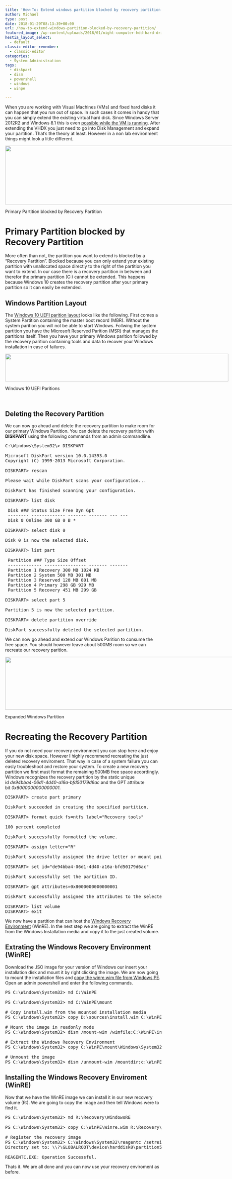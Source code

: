 ```yaml
---
title: 'How-To: Extend windows partition blocked by recovery partition'
author: Michael
type: post
date: 2018-01-29T08:13:39+00:00
url: /how-to-extend-windows-partition-blocked-by-recovery-partition/
featured_image: /wp-content/uploads/2018/01/night-computer-hdd-hard-drive.jpg
hestia_layout_select:
  - default
classic-editor-remember:
  - classic-editor
categories:
  - System Administration
tags:
  - diskpart
  - dism
  - powershell
  - windows
  - winpe

---
```

When you are working with Visual Machines (VMs) and fixed hard disks it can happen that you run out of space. In such cases it comes in handy that you can simply extend the existing virtual hard disk. Since Windows Server 2012R2 and Windows 8.1 this is even [possible while the VM is running][1]. After extending the VHDX you just need to go into Disk Management and expand your partition. That&#8217;s the theory at least. However in a non lab environment things might look a little different.

<div id="attachment_105" style="width: 1617px" class="wp-caption aligncenter">
  <img aria-describedby="caption-attachment-105" loading="lazy" src="https://i1.wp.com/michaelreichenbach.de/wp-content/uploads/2018/01/move_recovery_1.png?resize=750%2C189&#038;ssl=1" alt="" width="750" height="189" class="wp-image-105 size-full" srcset="https://i1.wp.com/michaelreichenbach.de/wp-content/uploads/2018/01/move_recovery_1.png?w=1607&ssl=1 1607w, https://i1.wp.com/michaelreichenbach.de/wp-content/uploads/2018/01/move_recovery_1.png?resize=300%2C76&ssl=1 300w, https://i1.wp.com/michaelreichenbach.de/wp-content/uploads/2018/01/move_recovery_1.png?resize=768%2C194&ssl=1 768w, https://i1.wp.com/michaelreichenbach.de/wp-content/uploads/2018/01/move_recovery_1.png?resize=1024%2C258&ssl=1 1024w, https://i1.wp.com/michaelreichenbach.de/wp-content/uploads/2018/01/move_recovery_1.png?w=1500&ssl=1 1500w" sizes="(max-width: 750px) 100vw, 750px" data-recalc-dims="1" /></p> 
  
  <p id="caption-attachment-105" class="wp-caption-text">
    Primary Partition blocked by Recovery Partition
  </p>
</div>

# Primary Partition blocked by Recovery Partition

More often than not, the partition you want to extend is blocked by a &#8220;Recovery Partition&#8221;. Blocked because you can only extend your existing partition with unallocated space directly to the right of the partition you want to extend. In our case there is a recovery partition in between and therefor the primary partition (C:) cannot be extended. This happens because Windows 10 creates the recovery partition after your primary partition so it can easily be extended.

## Windows Partition Layout

The [Windows 10 UEFI parition layout][2] looks like the following. First comes a System Partition containing the master boot record (MBR). Without the system parition you will not be able to start Windows. Follwing the system partition you have the Microsoft Reserved Parition (MSR) that manages the partitions itself. Then you have your primary Windows parition followed by the recovery parition containing tools and data to recover your Windows installation in case of failures.

<div id="attachment_106" style="width: 730px" class="wp-caption aligncenter">
  <img aria-describedby="caption-attachment-106" loading="lazy" src="https://i1.wp.com/michaelreichenbach.de/wp-content/uploads/2018/01/dep-win10-partitions-uefi.png?resize=720%2C89&#038;ssl=1" alt="" width="720" height="89" class="wp-image-106 size-full" srcset="https://i1.wp.com/michaelreichenbach.de/wp-content/uploads/2018/01/dep-win10-partitions-uefi.png?w=720&ssl=1 720w, https://i1.wp.com/michaelreichenbach.de/wp-content/uploads/2018/01/dep-win10-partitions-uefi.png?resize=300%2C37&ssl=1 300w" sizes="(max-width: 720px) 100vw, 720px" data-recalc-dims="1" /></p> 
  
  <p id="caption-attachment-106" class="wp-caption-text">
    Windows 10 UEFI Paritions
  </p>
</div>

&nbsp;

## Deleting the Recovery Partition

We can now go ahead and delete the recovery partition to make room for our primary Windows Partition. You can delete the recovery parition with **DISKPART** using the following commands from an admin commandline.

<pre>C:\Windows\System32\&gt; DISKPART

Microsoft DiskPart version 10.0.14393.0
Copyright (C) 1999-2013 Microsoft Corporation.

DISKPART&gt; rescan

Please wait while DiskPart scans your configuration...

DiskPart has finished scanning your configuration.

DISKPART&gt; list disk

 Disk ### Status Size Free Dyn Gpt
 -------- ------------- ------- ------- --- ---
 Disk 0 Online 300 GB 0 B *

DISKPART&gt; select disk 0

Disk 0 is now the selected disk.

DISKPART&gt; list part

 Partition ### Type Size Offset
 ------------- ---------------- ------- -------
 Partition 1 Recovery 300 MB 1024 KB
 Partition 2 System 500 MB 301 MB
 Partition 3 Reserved 128 MB 801 MB
 Partition 4 Primary 298 GB 929 MB
 Partition 5 Recovery 451 MB 299 GB

DISKPART&gt; select part 5

Partition 5 is now the selected partition.

DISKPART&gt; delete partition override

DiskPart successfully deleted the selected partition.</pre>

We can now go ahead and extend our Windows Parition to consume the free space. You should however leave about 500MB room so we can recreate our recovery parition.

<div id="attachment_107" style="width: 1640px" class="wp-caption aligncenter">
  <img aria-describedby="caption-attachment-107" loading="lazy" src="https://i0.wp.com/michaelreichenbach.de/wp-content/uploads/2018/01/expand_recovery.png?resize=750%2C170&#038;ssl=1" alt="" width="750" height="170" class="wp-image-107 size-full" srcset="https://i0.wp.com/michaelreichenbach.de/wp-content/uploads/2018/01/expand_recovery.png?w=1630&ssl=1 1630w, https://i0.wp.com/michaelreichenbach.de/wp-content/uploads/2018/01/expand_recovery.png?resize=300%2C68&ssl=1 300w, https://i0.wp.com/michaelreichenbach.de/wp-content/uploads/2018/01/expand_recovery.png?resize=768%2C174&ssl=1 768w, https://i0.wp.com/michaelreichenbach.de/wp-content/uploads/2018/01/expand_recovery.png?resize=1024%2C232&ssl=1 1024w, https://i0.wp.com/michaelreichenbach.de/wp-content/uploads/2018/01/expand_recovery.png?w=1500&ssl=1 1500w" sizes="(max-width: 750px) 100vw, 750px" data-recalc-dims="1" /></p> 
  
  <p id="caption-attachment-107" class="wp-caption-text">
    Expanded Windows Partition
  </p>
</div>

# Recreating the Recovery Partition

If you do not need your recovery environment you can stop here and enjoy your new disk space. However I highly recommend recreating the just deleted recovery enviroment. That way in case of a system failure you can easly troubleshoot and restore your system. To create a new recovery partition we first must format the remaining 500MB free space accordingly. Windows recognizes the recovery partition by the static unique id _de94bba4-06d1-4d40-a16a-bfd50179d6ac_ and the GPT attribute bit _0x8000000000000001_.

<pre>DISKPART&gt; create part primary

DiskPart succeeded in creating the specified partition.

DISKPART&gt; format quick fs=ntfs label="Recovery tools"

100 percent completed

DiskPart successfully formatted the volume.

DISKPART&gt; assign letter="R"

DiskPart successfully assigned the drive letter or mount point.

DISKPART&gt; set id="de94bba4-06d1-4d40-a16a-bfd50179d6ac"

DiskPart successfully set the partition ID.

DISKPART&gt; gpt attributes=0x8000000000000001

DiskPart successfully assigned the attributes to the selected GPT partition.

DISKPART&gt; list volume
DISKPART&gt; exit</pre>

We now have a partition that can host the [Windows Recovery Environment][3] (WinRE). In the next step we are going to extract the WinRE from the Windows Installation media and copy it to the just created volume.

## Extrating the Windows Recovery Environment (WinRE)

Download the .ISO image for your version of Windows our insert your installation disk and mount it by right clicking the image. We are now going to mount the installation files and [copy the winre.wim file from Windows PE][4]. Open an admin powershell and enter the following commands.

<pre>PS C:\Windows\System32&gt; md C:\WinPE

PS C:\Windows\System32&gt; md C:\WinPE\mount

# Copy install.wim from the mounted installation media
PS C:\Windows\System32&gt; copy D:\sources\install.wim C:\WinPE\

# Mount the image in readonly mode
PS C:\Windows\System32&gt; dism /mount-wim /wimfile:C:\WinPE\install.wim /index:1 /mountdir:C:\WinPE\mount /readonly

# Extract the Windows Recovery Environment
PS C:\Windows\System32&gt; copy C:\WinPE\mount\Windows\System32\Recovery\Winre.wim C:\WinPE\

# Unmount the image
PS C:\Windows\System32&gt; dism /unmount-wim /mountdir:c:\WinPE\mount /discard</pre>

## Installing the Windows Recovery Enviroment (WinRE)

Now that we have the WinRE image we can install it in our new recovery volume (R:). We are going to copy the image and then tell Windows were to find it.

<pre>PS C:\Windows\System32&gt; md R:\Recovery\WindowsRE

PS C:\Windows\System32&gt; copy C:\WinPE\Winre.wim R:\Recovery\WindowsRE\

# Register the recovery image 
PS C:\Windows\System32&gt; C:\Windows\System32\reagentc /setreimage /path R:\Recovery\WindowsRE /target C:\Windows
Directory set to: \\?\GLOBALROOT\device\harddisk0\partition5\Recovery\WindowsRE

REAGENTC.EXE: Operation Successful.</pre>

Thats it. We are all done and you can now use your recovery enviroment as before.

 [1]: https://blogs.msdn.microsoft.com/virtual_pc_guy/2014/01/28/online-vhdx-resize-in-windows-server-2012-r2-windows-8-1/
 [2]: https://docs.microsoft.com/en-us/windows-hardware/manufacture/desktop/configure-uefigpt-based-hard-drive-partitions
 [3]: https://docs.microsoft.com/en-us/windows-hardware/manufacture/desktop/windows-recovery-environment--windows-re--technical-reference
 [4]: https://docs.microsoft.com/en-us/windows-hardware/manufacture/desktop/capture-and-apply-windows-system-and-recovery-partitions